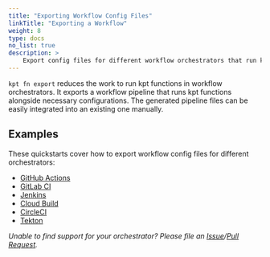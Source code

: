 ```yaml
---
title: "Exporting Workflow Config Files"
linkTitle: "Exporting a Workflow"
weight: 8
type: docs
no_list: true
description: >
    Export config files for different workflow orchestrators that run kpt functions
---
```


`kpt fn export` reduces the work to run kpt functions in workflow orchestrators. It exports a workflow pipeline that runs kpt functions alongside necessary configurations. The generated pipeline files can be easily integrated into an existing one manually.

## Examples

These quickstarts cover how to export workflow config files for different
orchestrators:

- [GitHub Actions]
- [GitLab CI]
- [Jenkins]
- [Cloud Build]
- [CircleCI]
- [Tekton]

*Unable to find support for your orchestrator? Please file an [Issue]/[Pull Request].*

[GitHub Actions]: ./github-actions
[GitLab CI]: ./gitlab-ci
[Jenkins]: ./jenkins
[Cloud Build]: ./cloud-build
[CircleCI]: ./circleci
[Tekton]: ./tekton
[Issue]: https://github.com/GoogleContainerTools/kpt/issues
[Pull Request]: https://github.com/GoogleContainerTools/kpt/pulls
